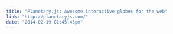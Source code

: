 ```yaml
---
title: "Planetary.js: Awesome interactive globes for the web"
link: "http://planetaryjs.com/"
date: "2014-02-19 01:45:43pm"
---
```

